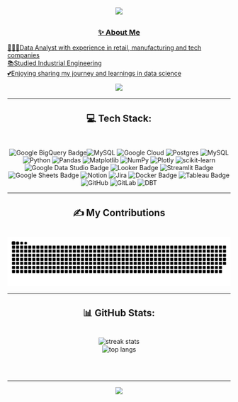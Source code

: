 <h1 align="center">
  <a href="https://git.io/typing-svg">
    <img src="https://readme-typing-svg.herokuapp.com/?font=Righteous&size=35&center=true&vCenter=true&width=500&height=70&duration=3500&lines=♡+Hi,+I'm+Katia!;+Nice+to+see+you+here+>ᴗ<;" /> </h1>
<!-- # ♡ Hi, I'm Katia! Nice to see you here >ᴗ<ㅤ -->

<h3 align="center">✨ About Me </h3>

👩🏻‍💻Data Analyst with experience in retail, manufacturing and tech companies<br>
📚Studied Industrial Engineering <br>
💕Enjoying sharing my journey and learnings in data science<br>

<div align="center">
  <a href="https://linkedin.com/in/https://www.linkedin.com/in/katiakitaguti/">
    <img src="https://img.shields.io/badge/LinkedIn-%230077B5.svg?logo=linkedin&logoColor=white" /></a>

<hr/>


<h2 align="center">💻 Tech Stack: </h2>
<br/>

![Google BigQuery Badge](https://img.shields.io/badge/Google%20BigQuery-669DF6?logo=googlebigquery&logoColor=fff&style=for-the-badge)![MySQL](https://img.shields.io/badge/mysql-4479A1.svg?style=for-the-badge&logo=mysql&logoColor=white) 
![Google Cloud](https://img.shields.io/badge/GoogleCloud-%234285F4.svg?style=for-the-badge&logo=google-cloud&logoColor=white) 
![Postgres](https://img.shields.io/badge/postgres-%23316192.svg?style=for-the-badge&logo=postgresql&logoColor=white) 
![MySQL](https://img.shields.io/badge/mysql-4479A1.svg?style=for-the-badge&logo=mysql&logoColor=white) 
![Python](https://img.shields.io/badge/python-3670A0?style=for-the-badge&logo=python&logoColor=ffdd54) 
![Pandas](https://img.shields.io/badge/pandas-%23150458.svg?style=for-the-badge&logo=pandas&logoColor=white) 
![Matplotlib](https://img.shields.io/badge/Matplotlib-%23ffffff.svg?style=for-the-badge&logo=Matplotlib&logoColor=black) 
![NumPy](https://img.shields.io/badge/numpy-%23013243.svg?style=for-the-badge&logo=numpy&logoColor=white) 
![Plotly](https://img.shields.io/badge/Plotly-%233F4F75.svg?style=for-the-badge&logo=plotly&logoColor=white) 
![scikit-learn](https://img.shields.io/badge/scikit--learn-%23F7931E.svg?style=for-the-badge&logo=scikit-learn&logoColor=white) 
![Google Data Studio Badge](https://img.shields.io/badge/Google%20Data%20Studio-669DF6?logo=googledatastudio&logoColor=fff&style=for-the-badge)
![Looker Badge](https://img.shields.io/badge/Looker-4285F4?logo=looker&logoColor=fff&style=for-the-badge)
![Streamlit Badge](https://img.shields.io/badge/Streamlit-FF4B4B?logo=streamlit&logoColor=fff&style=for-the-badge)
![Google Sheets Badge](https://img.shields.io/badge/Google%20Sheets-34A853?logo=googlesheets&logoColor=fff&style=for-the-badge)
![Notion](https://img.shields.io/badge/Notion-%23000000.svg?style=for-the-badge&logo=notion&logoColor=white) 
![Jira](https://img.shields.io/badge/jira-%230A0FFF.svg?style=for-the-badge&logo=jira&logoColor=white)
![Docker Badge](https://img.shields.io/badge/Docker-2496ED?logo=docker&logoColor=fff&style=for-the-badge)
![Tableau Badge](https://img.shields.io/badge/Tableau-E97627?logo=tableau&logoColor=fff&style=for-the-badge)
![GitHub](https://img.shields.io/badge/github-%23121011.svg?style=for-the-badge&logo=github&logoColor=white) 
![GitLab](https://img.shields.io/badge/gitlab-%23181717.svg?style=for-the-badge&logo=gitlab&logoColor=white) 
![DBT](https://img.shields.io/badge/dbt-FF694B?style=for-the-badge&logo=dbt&logoColor=white)


<hr/>

<div align="center">
  <h2> ✍ My Contributions </h2>
  <br>
 <img alt="snake eating my contributions" src="https://raw.githubusercontent.com/katia-kitaguti/katia-kitaguti/output/github-contribution-grid-snake.svg" />

<hr/>

<h2 align="center">📊 GitHub Stats:</h2>
<br>
<div align=center>
<!--   <img width=390 src="https://github-readme-streak-stats.herokuapp.com/?user=katia-kitaguti&theme=panda&hide_border=false" alt="readme stats" /> -->
  <img width=390 src="https://github-readme-stats.vercel.app/api?username=katia-kitaguti&theme=panda&hide_border=false&include_all_commits=false&count_private=false" alt="streak stats"/>
  
  <br/>
  <img width=325 align="center" src="https://github-readme-stats.vercel.app/api/top-langs/?username=katia-kitaguti&theme=panda&hide_border=false&include_all_commits=false&count_private=false&layout=compact" alt="top langs" />
</div>

<br/><br/>

---
[![](https://visitcount.itsvg.in/api?id=katia-kitaguti&icon=0&color=0)](https://visitcount.itsvg.in)

<!-- Proudly created with GPRM ( https://gprm.itsvg.in ) -->

